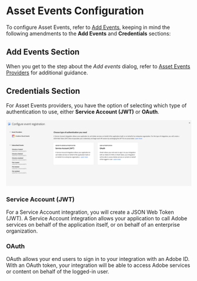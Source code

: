 # Asset Events Configuration

To configure Asset Events, refer to [Add Events](/console/docs/guides/services/services-add-event/), keeping in mind the following amendments to the **Add Events** and **Credentials** sections:

## Add Events Section

When you get to the step about the _Add events_ dialog, refer to [Asset Events Providers](asset-events-providers.md) for additional guidance.

## Credentials Section

For Asset Events providers, you have the option of selecting which type of authentication to use, either **Service Account (JWT)** or **OAuth**. 

![UI for selecting authentication type](../../img/credentials.png)

### Service Account (JWT)

For a Service Account integration, you will create a JSON Web Token (JWT). A Service Account integration allows your application to call Adobe services on behalf of the application itself, or on behalf of an enterprise organization.

### OAuth

OAuth allows your end users to sign in to your integration with an Adobe ID. With an OAuth token, your integration will be able to access Adobe services or content on behalf of the logged-in user. 
